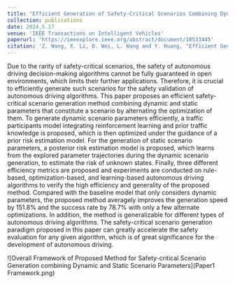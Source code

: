 ```yaml
---
title: "Efficient Generation of Safety-Critical Scenarios Combining Dynamic and Static Scenario Parameters"
collection: publications
date: 2024.5.17
venue: 'IEEE Transactions on Intelligent Vehicles'
paperurl: 'https://ieeexplore.ieee.org/abstract/document/10533445'
citation: 'Z. Wang, X. Li, D. Wei, L. Wang and Y. Huang, "Efficient Generation of Safety-Critical Scenarios Combining Dynamic and Static Scenario Parameters," in IEEE Transactions on Intelligent Vehicles, doi: 10.1109/TIV.2024.3402221.'
---
```


Due to the rarity of safety-critical scenarios, the safety of autonomous driving decision-making algorithms cannot be fully guaranteed in open environments, which limits their further applications. Therefore, it is crucial to efficiently generate such scenarios for the safety validation of autonomous driving algorithms. This paper proposes an efficient safety-critical scenario generation method combining dynamic and static parameters that constitute a scenario by alternating the optimization of them. To generate dynamic scenario parameters efficiently, a traffic participants model integrating reinforcement learning and prior traffic knowledge is proposed, which is then optimized under the guidance of a prior risk estimation model. For the generation of static scenario parameters, a posterior risk estimation model is proposed, which learns from the explored parameter trajectories during the dynamic scenario generation, to estimate the risk of unknown states. Finally, three different efficiency metrics are proposed and experiments are conducted on rule-based, optimization-based, and learning-based autonomous driving algorithms to verify the high efficiency and generality of the proposed method. Compared with the baseline model that only considers dynamic parameters, the proposed method averagely improves the generation speed by 151.8% and the success rate by 78.7% with only a few alternate optimizations. In addition, the method is generalizable for different types of autonomous driving algorithms. The safety-critical scenario generation paradigm proposed in this paper can greatly accelerate the safety evaluation for any given algorithm, which is of great significance for the development of autonomous driving.

![Overall Framework of Proposed Method for Safety-critical Scenario Generation combining Dynamic and Static Scenario Parameters](Paper1 Framework.png)
